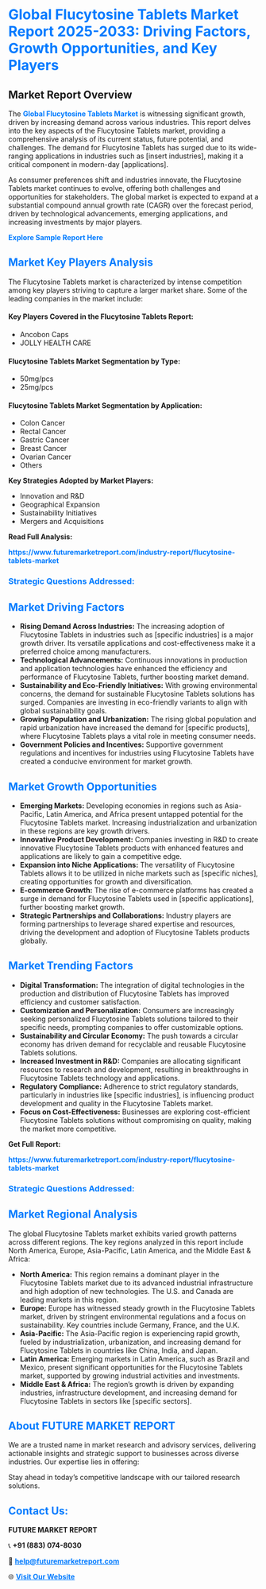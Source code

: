 <h1 style="color: #007BFF;">Global Flucytosine Tablets Market Report 2025-2033: Driving Factors, Growth Opportunities, and Key Players</h1>

<section id="overview">
<h2>Market Report Overview</h2>
<p>The <a href="https://www.futuremarketreport.com/industry-report/flucytosine-tablets-market" style="color: #007BFF; text-decoration: none;"><strong>Global Flucytosine Tablets Market</strong></a> is witnessing significant growth, driven by increasing demand across various industries. This report delves into the key aspects of the Flucytosine Tablets market, providing a comprehensive analysis of its current status, future potential, and challenges. The demand for Flucytosine Tablets has surged due to its wide-ranging applications in industries such as [insert industries], making it a critical component in modern-day [applications].</p>
<p>As consumer preferences shift and industries innovate, the Flucytosine Tablets market continues to evolve, offering both challenges and opportunities for stakeholders. The global market is expected to expand at a substantial compound annual growth rate (CAGR) over the forecast period, driven by technological advancements, emerging applications, and increasing investments by major players.</p>
</section>

<section id="overview">
<p><a href="https://www.futuremarketreport.com/request-sample/reportId=103972" style="color: #007BFF; text-decoration: none;"><strong>Explore Sample Report Here</strong></a></p>
</section>

<section id="key-players">
<h2 style="color: #007BFF;">Market Key Players Analysis</h2>
<p>The Flucytosine Tablets market is characterized by intense competition among key players striving to capture a larger market share. Some of the leading companies in the market include:</p>
<h4>Key Players Covered in the Flucytosine Tablets Report:</h4>
<ul><li>Ancobon Caps</li><li>JOLLY HEALTH CARE</li></ul>
<h4>Flucytosine Tablets Market Segmentation by Type:</h4>
<ul><li>50mg/pcs</li><li>25mg/pcs</li></ul>

<h4>Flucytosine Tablets Market Segmentation by Application:</h4>
<ul><li>Colon Cancer</li><li>Rectal Cancer</li><li>Gastric Cancer</li><li>Breast Cancer</li><li>Ovarian Cancer</li><li>Others</li></ul>
<p><strong>Key Strategies Adopted by Market Players:</strong></p>
<ul>
<li>Innovation and R&D</li>
<li>Geographical Expansion</li>
<li>Sustainability Initiatives</li>
<li>Mergers and Acquisitions</li>
</ul>
</section>

<section>
<p><strong>Read Full Analysis: </strong></p><a href="https://www.futuremarketreport.com/industry-report/flucytosine-tablets-market" style="color: #007BFF; text-decoration: none;"><strong>https://www.futuremarketreport.com/industry-report/flucytosine-tablets-market</strong></a>
<h3 style="color: #007BFF;">Strategic Questions Addressed:</h3>
</section>

<section id="driving-factors">
<h2 style="color: #007BFF;">Market Driving Factors</h2>
<ul>
<li><strong>Rising Demand Across Industries:</strong> The increasing adoption of Flucytosine Tablets in industries such as [specific industries] is a major growth driver. Its versatile applications and cost-effectiveness make it a preferred choice among manufacturers.</li>
<li><strong>Technological Advancements:</strong> Continuous innovations in production and application technologies have enhanced the efficiency and performance of Flucytosine Tablets, further boosting market demand.</li>
<li><strong>Sustainability and Eco-Friendly Initiatives:</strong> With growing environmental concerns, the demand for sustainable Flucytosine Tablets solutions has surged. Companies are investing in eco-friendly variants to align with global sustainability goals.</li>
<li><strong>Growing Population and Urbanization:</strong> The rising global population and rapid urbanization have increased the demand for [specific products], where Flucytosine Tablets plays a vital role in meeting consumer needs.</li>
<li><strong>Government Policies and Incentives:</strong> Supportive government regulations and incentives for industries using Flucytosine Tablets have created a conducive environment for market growth.</li>
</ul>
</section>

<section id="growth-opportunities">
<h2 style="color: #007BFF;">Market Growth Opportunities</h2>
<ul>
<li><strong>Emerging Markets:</strong> Developing economies in regions such as Asia-Pacific, Latin America, and Africa present untapped potential for the Flucytosine Tablets market. Increasing industrialization and urbanization in these regions are key growth drivers.</li>
<li><strong>Innovative Product Development:</strong> Companies investing in R&D to create innovative Flucytosine Tablets products with enhanced features and applications are likely to gain a competitive edge.</li>
<li><strong>Expansion into Niche Applications:</strong> The versatility of Flucytosine Tablets allows it to be utilized in niche markets such as [specific niches], creating opportunities for growth and diversification.</li>
<li><strong>E-commerce Growth:</strong> The rise of e-commerce platforms has created a surge in demand for Flucytosine Tablets used in [specific applications], further boosting market growth.</li>
<li><strong>Strategic Partnerships and Collaborations:</strong> Industry players are forming partnerships to leverage shared expertise and resources, driving the development and adoption of Flucytosine Tablets products globally.</li>
</ul>
</section>

<section id="trending-factors">
<h2 style="color: #007BFF;">Market Trending Factors</h2>
<ul>
<li><strong>Digital Transformation:</strong> The integration of digital technologies in the production and distribution of Flucytosine Tablets has improved efficiency and customer satisfaction.</li>
<li><strong>Customization and Personalization:</strong> Consumers are increasingly seeking personalized Flucytosine Tablets solutions tailored to their specific needs, prompting companies to offer customizable options.</li>
<li><strong>Sustainability and Circular Economy:</strong> The push towards a circular economy has driven demand for recyclable and reusable Flucytosine Tablets solutions.</li>
<li><strong>Increased Investment in R&D:</strong> Companies are allocating significant resources to research and development, resulting in breakthroughs in Flucytosine Tablets technology and applications.</li>
<li><strong>Regulatory Compliance:</strong> Adherence to strict regulatory standards, particularly in industries like [specific industries], is influencing product development and quality in the Flucytosine Tablets market.</li>
<li><strong>Focus on Cost-Effectiveness:</strong> Businesses are exploring cost-efficient Flucytosine Tablets solutions without compromising on quality, making the market more competitive.</li>
</ul>
</section>

<section>
<p><strong>Get Full Report: </strong></p><a href="https://www.futuremarketreport.com/industry-report/flucytosine-tablets-market" style="color: #007BFF; text-decoration: none;"><strong>https://www.futuremarketreport.com/industry-report/flucytosine-tablets-market</strong></a>
<h3 style="color: #007BFF;">Strategic Questions Addressed:</h3>
</section>


<section id="regional-analysis">
<h2 style="color: #007BFF;">Market Regional Analysis</h2>
<p>The global Flucytosine Tablets market exhibits varied growth patterns across different regions. The key regions analyzed in this report include North America, Europe, Asia-Pacific, Latin America, and the Middle East & Africa:</p>
<ul>
<li><strong>North America:</strong> This region remains a dominant player in the Flucytosine Tablets market due to its advanced industrial infrastructure and high adoption of new technologies. The U.S. and Canada are leading markets in this region.</li>
<li><strong>Europe:</strong> Europe has witnessed steady growth in the Flucytosine Tablets market, driven by stringent environmental regulations and a focus on sustainability. Key countries include Germany, France, and the U.K.</li>
<li><strong>Asia-Pacific:</strong> The Asia-Pacific region is experiencing rapid growth, fueled by industrialization, urbanization, and increasing demand for Flucytosine Tablets in countries like China, India, and Japan.</li>
<li><strong>Latin America:</strong> Emerging markets in Latin America, such as Brazil and Mexico, present significant opportunities for the Flucytosine Tablets market, supported by growing industrial activities and investments.</li>
<li><strong>Middle East & Africa:</strong> The region’s growth is driven by expanding industries, infrastructure development, and increasing demand for Flucytosine Tablets in sectors like [specific sectors].</li>
</ul>
</section>

<footer>
<h2 style="color: #007BFF;">About FUTURE MARKET REPORT</h2>
<p>We are a trusted name in market research and advisory services, delivering actionable insights and strategic support to businesses across diverse industries. Our expertise lies in offering:</p>

<p>Stay ahead in today’s competitive landscape with our tailored research solutions.</p>

<h2 style="color: #007BFF;">Contact Us:</h2>
<p><strong>FUTURE MARKET REPORT</strong></p>
<p>📞 <strong>+91 (883) 074-8030</strong></p>
<p>📧 <strong><a href="mailto:help@futuremarketreport.com" style="color: #007BFF;">help@futuremarketreport.com</a></strong></p>
<p>🌐 <strong><a href="https://www.futuremarketreport.com/" style="color: #007BFF;">Visit Our Website</a></strong></p>
</footer>